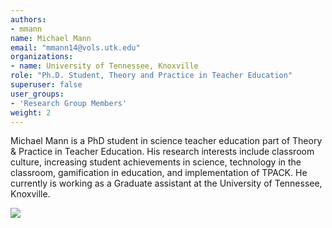 ```yaml
---
authors:
- mmann
name: Michael Mann
email: "mmann14@vols.utk.edu"
organizations:
- name: University of Tennessee, Knoxville
role: "Ph.D. Student, Theory and Practice in Teacher Education"
superuser: false
user_groups:
- 'Research Group Members'
weight: 2
---
```


Michael Mann is a PhD student in science teacher education part of Theory & Practice in Teacher Education. His research interests include classroom culture, increasing student achievements in science, technology in the classroom, gamification in education, and implementation of TPACK. He currently is working as a Graduate assistant at the University of Tennessee, Knoxville.

<img src="/img/mmann.jpg" style = "max-width:35%"/>
